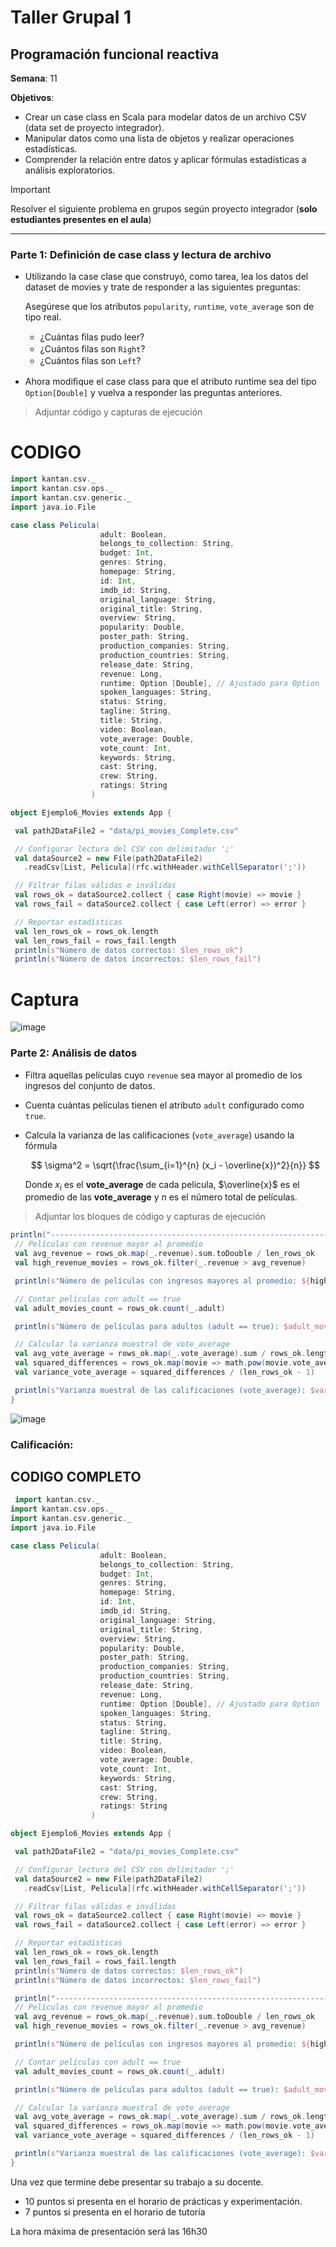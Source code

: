 # Taller Grupal  1
## Programación funcional reactiva

**Semana**: 11

**Objetivos**:

- Crear un case class en Scala para modelar datos de un archivo CSV (data set de proyecto integrador).
- Manipular datos como una lista de objetos y realizar operaciones estadísticas.
- Comprender la relación entre datos y aplicar fórmulas estadísticas a análisis exploratorios.

> [!IMPORTANT]
> Resolver el siguiente problema en grupos según proyecto integrador (**solo estudiantes presentes en el aula**)

***



### Parte 1: Definición de case class y lectura de archivo

- Utilizando la case clase que construyó, como tarea, lea los datos del dataset de movies y trate de responder a las siguientes preguntas:

  Asegúrese que los atributos `popularity`, `runtime`, `vote_average` son de tipo real.

  - ¿Cuántas ﬁlas pudo leer?
  - ¿Cuántos ﬁlas son `Right`?
  - ¿Cuántos ﬁlas son `Left`?

- Ahora modiﬁque el case class para que el atributo runtime sea del tipo
`Option[Double]` y vuelva a responder las preguntas anteriores.


> Adjuntar código y capturas de ejecución
 # CODIGO
 ```Scala
import kantan.csv._
import kantan.csv.ops._
import kantan.csv.generic._
import java.io.File

case class Pelicula(
                     adult: Boolean,
                     belongs_to_collection: String,
                     budget: Int,
                     genres: String,
                     homepage: String,
                     id: Int,
                     imdb_id: String,
                     original_language: String,
                     original_title: String,
                     overview: String,
                     popularity: Double,
                     poster_path: String,
                     production_companies: String,
                     production_countries: String,
                     release_date: String,
                     revenue: Long,
                     runtime: Option [Double], // Ajustado para Option
                     spoken_languages: String,
                     status: String,
                     tagline: String,
                     title: String,
                     video: Boolean,
                     vote_average: Double,
                     vote_count: Int,
                     keywords: String,
                     cast: String,
                     crew: String,
                     ratings: String
                   )

object Ejemplo6_Movies extends App {

  val path2DataFile2 = "data/pi_movies_Complete.csv"

  // Configurar lectura del CSV con delimitador ';'
  val dataSource2 = new File(path2DataFile2)
    .readCsv[List, Pelicula](rfc.withHeader.withCellSeparator(';'))

  // Filtrar filas válidas e inválidas
  val rows_ok = dataSource2.collect { case Right(movie) => movie }
  val rows_fail = dataSource2.collect { case Left(error) => error }

  // Reportar estadísticas
  val len_rows_ok = rows_ok.length
  val len_rows_fail = rows_fail.length
  println(s"Número de datos correctos: $len_rows_ok")
  println(s"Número de datos incorrectos: $len_rows_fail")

 ```
# Captura
![image](https://github.com/user-attachments/assets/6b224623-3acd-474b-a039-4b3d845e3845)


### Parte 2: Análisis de datos

- Filtra aquellas películas cuyo `revenue` sea mayor al promedio de los ingresos del conjunto de datos.
- Cuenta cuántas películas tienen el atributo `adult` configurado como `true`.
- Calcula la varianza de las calificaciones (`vote_average`) usando la fórmula

  $$
  \sigma^2 = \sqrt{\frac{\sum_{i=1}^{n} (x_i - \overline{x})^2}{n}}
  $$

  Donde $x_i$ es el **vote_average** de cada película, $\overline{x}$ es el promedio de las **vote_average** y $n$ es el número total de películas.

> Adjuntar los bloques de código y capturas de ejecución
 ```Scala
 println("-----------------------------------------------------------------")
  // Películas con revenue mayor al promedio
  val avg_revenue = rows_ok.map(_.revenue).sum.toDouble / len_rows_ok
  val high_revenue_movies = rows_ok.filter(_.revenue > avg_revenue)

  println(s"Número de películas con ingresos mayores al promedio: ${high_revenue_movies.length}")

  // Contar películas con adult == true
  val adult_movies_count = rows_ok.count(_.adult)

  println(s"Número de películas para adultos (adult == true): $adult_movies_count")

  // Calcular la varianza muestral de vote_average
  val avg_vote_average = rows_ok.map(_.vote_average).sum / rows_ok.length
  val squared_differences = rows_ok.map(movie => math.pow(movie.vote_average - avg_vote_average, 2)).sum
  val variance_vote_average = squared_differences / (len_rows_ok - 1)

  println(s"Varianza muestral de las calificaciones (vote_average): $variance_vote_average")
}

 ``` 
![image](https://github.com/user-attachments/assets/95e8ae52-a0da-48bf-bc3f-5dcd2ab89cf0)

### Calificación:
## CODIGO COMPLETO 

 ```Scala
  import kantan.csv._
import kantan.csv.ops._
import kantan.csv.generic._
import java.io.File

case class Pelicula(
                     adult: Boolean,
                     belongs_to_collection: String,
                     budget: Int,
                     genres: String,
                     homepage: String,
                     id: Int,
                     imdb_id: String,
                     original_language: String,
                     original_title: String,
                     overview: String,
                     popularity: Double,
                     poster_path: String,
                     production_companies: String,
                     production_countries: String,
                     release_date: String,
                     revenue: Long,
                     runtime: Option [Double], // Ajustado para Option
                     spoken_languages: String,
                     status: String,
                     tagline: String,
                     title: String,
                     video: Boolean,
                     vote_average: Double,
                     vote_count: Int,
                     keywords: String,
                     cast: String,
                     crew: String,
                     ratings: String
                   )

object Ejemplo6_Movies extends App {

  val path2DataFile2 = "data/pi_movies_Complete.csv"

  // Configurar lectura del CSV con delimitador ';'
  val dataSource2 = new File(path2DataFile2)
    .readCsv[List, Pelicula](rfc.withHeader.withCellSeparator(';'))

  // Filtrar filas válidas e inválidas
  val rows_ok = dataSource2.collect { case Right(movie) => movie }
  val rows_fail = dataSource2.collect { case Left(error) => error }

  // Reportar estadísticas
  val len_rows_ok = rows_ok.length
  val len_rows_fail = rows_fail.length
  println(s"Número de datos correctos: $len_rows_ok")
  println(s"Número de datos incorrectos: $len_rows_fail")

  println("-----------------------------------------------------------------")
  // Películas con revenue mayor al promedio
  val avg_revenue = rows_ok.map(_.revenue).sum.toDouble / len_rows_ok
  val high_revenue_movies = rows_ok.filter(_.revenue > avg_revenue)

  println(s"Número de películas con ingresos mayores al promedio: ${high_revenue_movies.length}")

  // Contar películas con adult == true
  val adult_movies_count = rows_ok.count(_.adult)

  println(s"Número de películas para adultos (adult == true): $adult_movies_count")

  // Calcular la varianza muestral de vote_average
  val avg_vote_average = rows_ok.map(_.vote_average).sum / rows_ok.length
  val squared_differences = rows_ok.map(movie => math.pow(movie.vote_average - avg_vote_average, 2)).sum
  val variance_vote_average = squared_differences / (len_rows_ok - 1)

  println(s"Varianza muestral de las calificaciones (vote_average): $variance_vote_average")
}

 ``` 
Una vez que termine debe presentar su trabajo a su docente.

- 10 puntos si presenta en el horario de prácticas y experimentación.
- 7 puntos si presenta en el horario de tutoría

La hora máxima de presentación será las 16h30
